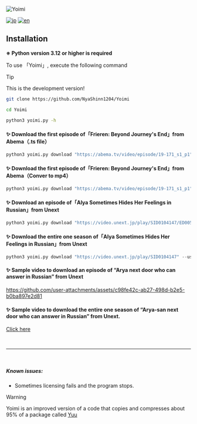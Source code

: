 ![Yoimi](https://socialify.git.ci/NyaShinn1204/Yoimi/image?description=1&descriptionEditable=Abema%E3%82%84U-Next%E3%81%AE%E5%8B%95%E7%94%BB%E3%83%80%E3%82%A6%E3%83%B3%E3%83%AD%E3%83%BC%E3%83%89%E3%83%84%E3%83%BC%E3%83%AB%0AA%20Simple%20Abema%20TV%2C%20U-Next%20Downloader&font=Raleway&forks=1&issues=1&language=1&logo=https%3A%2F%2Ffiles.catbox.moe%2Fue535j.png&name=1&stargazers=1&theme=Light)

[![jp](https://img.shields.io/badge/README-jp-red.svg)](README.md)
[![en](https://img.shields.io/badge/README-en-red.svg)](README.en-us.md)

## Installation

**※ Python version 3.12 or higher is required**

To use 「Yoimi」, execute the following command

> [!TIP]
> This is the development version!

```bash
git clone https://github.com/NyaShinn1204/Yoimi

cd Yoimi

python3 yoimi.py -h
```

#### ✨ Download the first episode of「Frieren: Beyond Journey's End」from Abema（.ts file）

```python
python3 yoimi.py download "https://abema.tv/video/episode/19-171_s1_p1"
```

#### ✨ Download the first episode of「Frieren: Beyond Journey's End」from Abema（Conver to mp4）

```python
python3 yoimi.py download "https://abema.tv/video/episode/19-171_s1_p1" --mux
```

#### ✨ Download an episode of「Alya Sometimes Hides Her Feelings in Russian」from Unext

```python
python3 yoimi.py download "https://video.unext.jp/play/SID0104147/ED00570917" --username EMAIL_HERE --password PASSWORD_HERE
```

#### ✨ Download the entire one season of「Alya Sometimes Hides Her Feelings in Russian」from Unext

```python
python3 yoimi.py download "https://video.unext.jp/play/SID0104147" --username EMAIL_HERE --password PASSWORD_HERE
```

#### ✨ Sample video to download an episode of “Arya next door who can answer in Russian” from Unext

https://github.com/user-attachments/assets/c98fe42c-ab27-498d-b2e5-b0ba897e2d81

#### ✨ Sample video to download the entire one season of “Arya-san next door who can answer in Russian” from Unext.

[Click here](https://youtu.be/09vmBKzQMQE)


&nbsp;
- - -
&nbsp;  

##### Known issues:
 * Sometimes licensing fails and the program stops.

> [!WARNING]
> Yoimi is an improved version of a code that copies and compresses about 95% of a package called [Yuu](https://github.com/noaione/yuu)